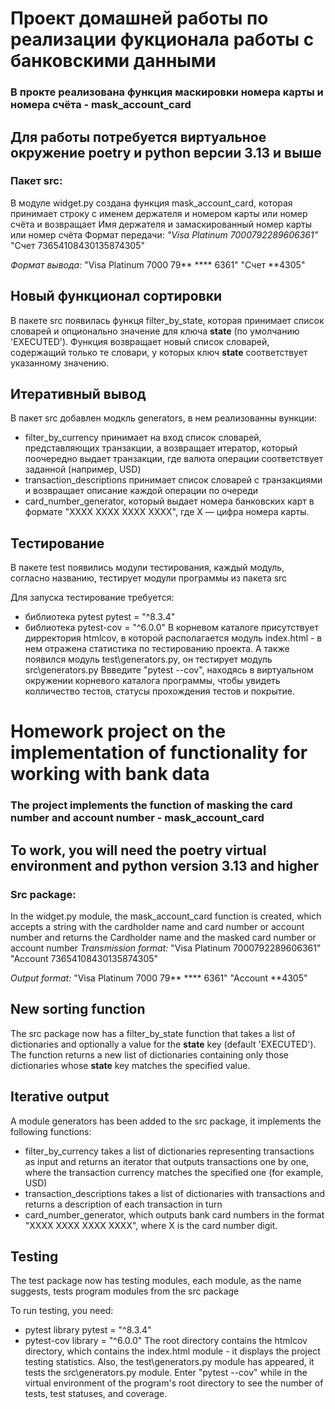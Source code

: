 # Проект домашней работы по реализации фукционала работы с банковскими данными

### В прокте реализована функция маскировки номера карты и номера счёта - mask_account_card

## Для работы потребуется виртуальное окружение poetry и python версии 3.13 и выше

### Пакет src:
В модуле widget.py создана функция mask_account_card, которая принимает строку с именем держателя и номером карты или номер счёта и возвращает Имя держателя и замаскированный номер карты или номер счёта
Формат передачи:
*"Visa Platinum 7000792289606361"*
"Счет 73654108430135874305"

*Формат вывода:*
"Visa Platinum 7000 79** **** 6361"
"Счет **4305"

## Новый функционал сортировки

В пакете src появилась функця filter_by_state, которая принимает список словарей и опционально значение для ключа **state** (по умолчанию 'EXECUTED'). Функция возвращает новый список словарей, содержащий только те словари, у которых ключ **state**
 соответствует указанному значению.


## Итеративный вывод

В пакет src добавлен модкль generators, в нем реализованны вункции:
- filter_by_currency принимает на вход список словарей, представляющих транзакции, а возвращает итератор, который поочередно выдает транзакции, где валюта операции соответствует заданной (например, USD)
- transaction_descriptions принимает список словарей с транзакциями и возвращает описание каждой операции по очереди
- card_number_generator, который выдает номера банковских карт в формате "XXXX XXXX XXXX XXXX", где X — цифра номера карты.


## Тестирование 
В пакете test появились модули тестирования, каждый модуль, согласно названию, тестирует модули программы из пакета src

Для запуска тестирование требуется:
- библиотека pytest pytest = "^8.3.4"
- библиотека pytest-cov = "^6.0.0"
В корневом каталоге присутствует дирректория htmlcov, в которой располагается модуль index.html - в нем отражена статистика по тестированию проекта. А также появился модуль test\generators.py, он тестирует модуль src\generators.py
Ввведите "pytest --cov", находясь в виртуальном окружении корневого каталога программы, чтобы увидеть колличество тестов, статусы прохождения тестов и покрытие.


# Homework project on the implementation of functionality for working with bank data

### The project implements the function of masking the card number and account number - mask_account_card

## To work, you will need the poetry virtual environment and python version 3.13 and higher

### Src package:
In the widget.py module, the mask_account_card function is created, which accepts a string with the cardholder name and card number or account number and returns the Cardholder name and the masked card number or account number
*Transmission format:*
"Visa Platinum 7000792289606361"
"Account 73654108430135874305"

*Output format:*
"Visa Platinum 7000 79** **** 6361"
"Account **4305"

## New sorting function

The src package now has a filter_by_state function that takes a list of dictionaries and optionally a value for the **state** key (default 'EXECUTED'). The function returns a new list of dictionaries containing only those dictionaries whose **state** key matches the specified value.


## Iterative output

A module generators has been added to the src package, it implements the following functions:
- filter_by_currency takes a list of dictionaries representing transactions as input and returns an iterator that outputs transactions one by one, where the transaction currency matches the specified one (for example, USD)
- transaction_descriptions takes a list of dictionaries with transactions and returns a description of each transaction in turn
- card_number_generator, which outputs bank card numbers in the format "XXXX XXXX XXXX XXXX", where X is the card number digit.


## Testing

The test package now has testing modules, each module, as the name suggests, tests program modules from the src package

To run testing, you need:
- pytest library pytest = "^8.3.4"
- pytest-cov library = "^6.0.0"
The root directory contains the htmlcov directory, which contains the index.html module - it displays the project testing statistics. Also, the test\generators.py module has appeared, it tests the src\generators.py module. Enter "pytest --cov" while in the virtual environment of the program's root directory to see the number of tests, test statuses, and coverage.
